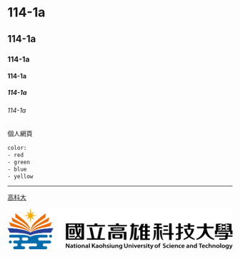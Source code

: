 # 114-1a
## 114-1a
### 114-1a
#### 114-1a
##### 114-1a
###### 114-1a
個人網頁

```
color:
- red
- green
- blue
- yellow
```
---

[高科大](http:www.nkust.edu.tw)

![NKUST](182513897.png "NKUST")

